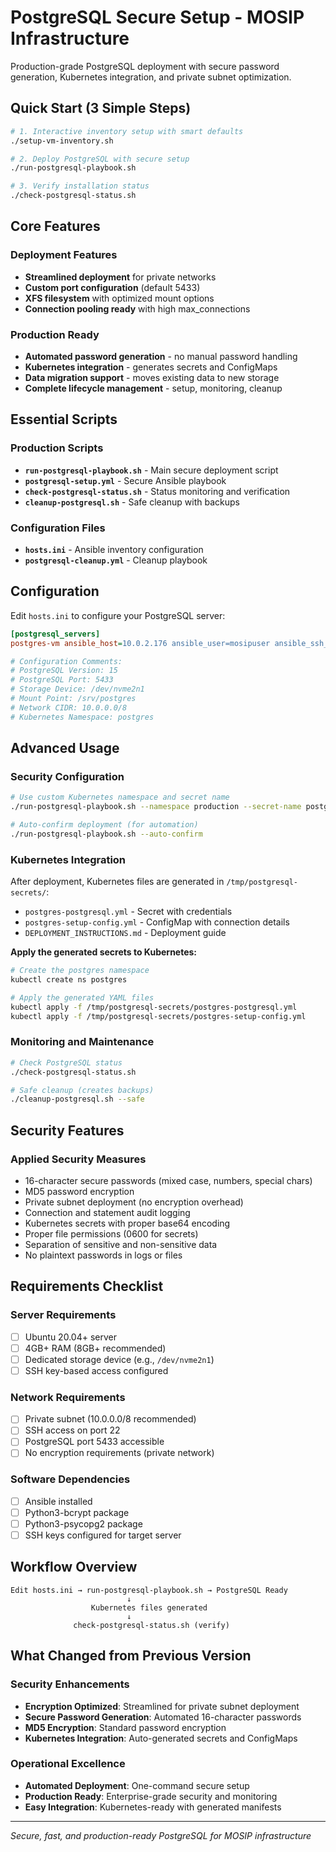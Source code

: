 # PostgreSQL Secure Setup - MOSIP Infrastructure

Production-grade PostgreSQL deployment with secure password generation, Kubernetes integration, and private subnet optimization.

## Quick Start (3 Simple Steps)

```bash
# 1. Interactive inventory setup with smart defaults
./setup-vm-inventory.sh

# 2. Deploy PostgreSQL with secure setup
./run-postgresql-playbook.sh

# 3. Verify installation status
./check-postgresql-status.sh
```

## Core Features

### Deployment Features
- **Streamlined deployment** for private networks
- **Custom port configuration** (default 5433)
- **XFS filesystem** with optimized mount options
- **Connection pooling ready** with high max_connections

### Production Ready
- **Automated password generation** - no manual password handling
- **Kubernetes integration** - generates secrets and ConfigMaps
- **Data migration support** - moves existing data to new storage
- **Complete lifecycle management** - setup, monitoring, cleanup

## Essential Scripts

### Production Scripts
- **`run-postgresql-playbook.sh`** - Main secure deployment script
- **`postgresql-setup.yml`** - Secure Ansible playbook
- **`check-postgresql-status.sh`** - Status monitoring and verification
- **`cleanup-postgresql.sh`** - Safe cleanup with backups

### Configuration Files
- **`hosts.ini`** - Ansible inventory configuration
- **`postgresql-cleanup.yml`** - Cleanup playbook

## Configuration

Edit `hosts.ini` to configure your PostgreSQL server:

```ini
[postgresql_servers]
postgres-vm ansible_host=10.0.2.176 ansible_user=mosipuser ansible_ssh_private_key_file=~/.ssh/mosip-key

# Configuration Comments:
# PostgreSQL Version: 15
# PostgreSQL Port: 5433
# Storage Device: /dev/nvme2n1
# Mount Point: /srv/postgres
# Network CIDR: 10.0.0.0/8
# Kubernetes Namespace: postgres
```

## Advanced Usage

### Security Configuration
```bash
# Use custom Kubernetes namespace and secret name
./run-postgresql-playbook.sh --namespace production --secret-name postgres-creds

# Auto-confirm deployment (for automation)
./run-postgresql-playbook.sh --auto-confirm
```

### Kubernetes Integration
After deployment, Kubernetes files are generated in `/tmp/postgresql-secrets/`:
- `postgres-postgresql.yml` - Secret with credentials
- `postgres-setup-config.yml` - ConfigMap with connection details
- `DEPLOYMENT_INSTRUCTIONS.md` - Deployment guide

**Apply the generated secrets to Kubernetes:**
```bash
# Create the postgres namespace
kubectl create ns postgres

# Apply the generated YAML files
kubectl apply -f /tmp/postgresql-secrets/postgres-postgresql.yml
kubectl apply -f /tmp/postgresql-secrets/postgres-setup-config.yml
```

### Monitoring and Maintenance
```bash
# Check PostgreSQL status
./check-postgresql-status.sh

# Safe cleanup (creates backups)
./cleanup-postgresql.sh --safe
```

## Security Features

### Applied Security Measures
- 16-character secure passwords (mixed case, numbers, special chars)
- MD5 password encryption
- Private subnet deployment (no encryption overhead)
- Connection and statement audit logging
- Kubernetes secrets with proper base64 encoding
- Proper file permissions (0600 for secrets)
- Separation of sensitive and non-sensitive data
- No plaintext passwords in logs or files

## Requirements Checklist

### Server Requirements

- [ ] Ubuntu 20.04+ server
- [ ] 4GB+ RAM (8GB+ recommended)
- [ ] Dedicated storage device (e.g., `/dev/nvme2n1`)
- [ ] SSH key-based access configured

### Network Requirements

- [ ] Private subnet (10.0.0.0/8 recommended)
- [ ] SSH access on port 22
- [ ] PostgreSQL port 5433 accessible
- [ ] No encryption requirements (private network)

### Software Dependencies

- [ ] Ansible installed
- [ ] Python3-bcrypt package
- [ ] Python3-psycopg2 package
- [ ] SSH keys configured for target server

## Workflow Overview

```
Edit hosts.ini → run-postgresql-playbook.sh → PostgreSQL Ready
                          ↓
                  Kubernetes files generated
                          ↓
              check-postgresql-status.sh (verify)
```

## What Changed from Previous Version

### Security Enhancements
- **Encryption Optimized**: Streamlined for private subnet deployment
- **Secure Password Generation**: Automated 16-character passwords
- **MD5 Encryption**: Standard password encryption
- **Kubernetes Integration**: Auto-generated secrets and ConfigMaps

### Operational Excellence
- **Automated Deployment**: One-command secure setup
- **Production Ready**: Enterprise-grade security and monitoring
- **Easy Integration**: Kubernetes-ready with generated manifests

---

*Secure, fast, and production-ready PostgreSQL for MOSIP infrastructure*
